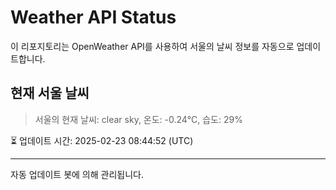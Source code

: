 
# Weather API Status

이 리포지토리는 OpenWeather API를 사용하여 서울의 날씨 정보를 자동으로 업데이트합니다.

## 현재 서울 날씨
> 서울의 현재 날씨: clear sky, 온도: -0.24°C, 습도: 29%

⏳ 업데이트 시간: 2025-02-23 08:44:52 (UTC)

---
자동 업데이트 봇에 의해 관리됩니다.
